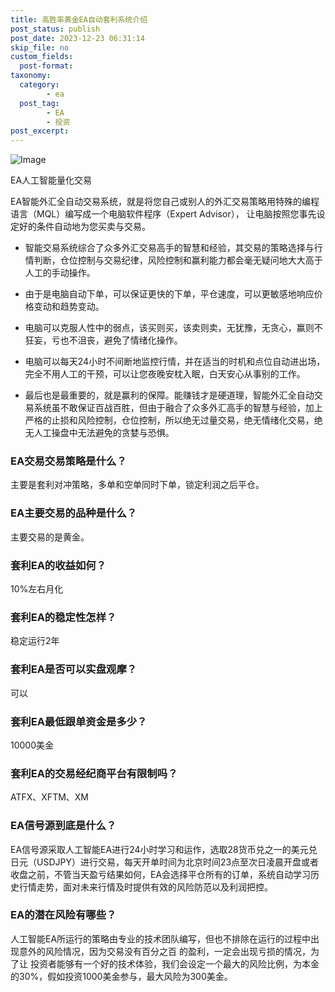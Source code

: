 ```yaml
---
title: 高胜率黄金EA自动套利系统介绍
post_status: publish
post_date: 2023-12-23 06:31:14
skip_file: no
custom_fields: 
  post-format: 
taxonomy:
  category:
        - ea
  post_tag:
        - EA
        - 投资
post_excerpt: 
---
```

![Image](https://cdn.fendou.la/dou/2021/09/ea-trder.jpg)

EA人工智能量化交易

EA智能外汇全自动交易系统，就是将您自己或别人的外汇交易策略用特殊的编程语言（MQL）编写成一个电脑软件程序（Expert Advisor）， 让电脑按照您事先设定好的条件自动地为您买卖与交易。

* 智能交易系统综合了众多外汇交易高手的智慧和经验，其交易的策略选择与行情判断，仓位控制与交易纪律，风险控制和赢利能力都会毫无疑问地大大高于人工的手动操作。

* 由于是电脑自动下单，可以保证更快的下单，平仓速度，可以更敏感地响应价格变动和趋势变动。

* 电脑可以克服人性中的弱点，该买则买，该卖则卖，无犹豫，无贪心，赢则不狂妄，亏也不沮丧，避免了情绪化操作。

* 电脑可以每天24小时不间断地监控行情，并在适当的时机和点位自动进出场，完全不用人工的干预，可以让您夜晚安枕入眠，白天安心从事别的工作。

* 最后也是最重要的，就是赢利的保障。能赚钱才是硬道理，智能外汇全自动交易系统虽不敢保证百战百胜，但由于融合了众多外汇高手的智慧与经验，加上严格的止损和风险控制，仓位控制，所以绝无过量交易，绝无情绪化交易，绝无人工操盘中无法避免的贪婪与恐惧。

### EA交易交易策略是什么？

主要是套利对冲策略，多单和空单同时下单，锁定利润之后平仓。

### EA主要交易的品种是什么？

主要交易的是黄金。

### 套利EA的收益如何？

10%左右月化

### 套利EA的稳定性怎样？

稳定运行2年

### 套利EA是否可以实盘观摩？

可以

### 套利EA最低跟单资金是多少？

10000美金

### 套利EA的交易经纪商平台有限制吗？

ATFX、XFTM、XM

### EA信号源到底是什么？

EA信号源采取人工智能EA进行24小时学习和运作，选取28货币兑之一的美元兑日元（USDJPY）进行交易，每天开单时间为北京时间23点至次日凌晨开盘或者收盘之前，不管当天盈亏结果如何，EA会选择平仓所有的订单，系统自动学习历史行情走势，面对未来行情及时提供有效的风险防范以及利润把控。

### EA的潜在风险有哪些？

人工智能EA所运行的策略由专业的技术团队编写，但也不排除在运行的过程中出现意外的风险情况，因为交易没有百分之百 的盈利，一定会出现亏损的情况，为了让 投资者能够有一个好的技术体验，我们会设定一个最大的风险比例，为本金的30%，假如投资1000美金参与，最大风险为300美金。